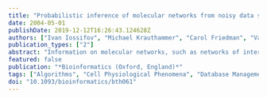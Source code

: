 ```yaml
---
title: "Probabilistic inference of molecular networks from noisy data sources."
date: 2004-05-01
publishDate: 2019-12-12T16:26:43.124628Z
authors: ["Ivan Iossifov", "Michael Krauthammer", "Carol Friedman", "Vasileios Hatzivassiloglou", "Joel S Bader", "Kevin P White", "Andrey Rzhetsky"]
publication_types: ["2"]
abstract: "Information on molecular networks, such as networks of interacting proteins, comes from diverse sources that contain remarkable differences in distribution and quantity of errors. Here, we introduce a probabilistic model useful for predicting protein interactions from heterogeneous data sources. The model describes stochastic generation of protein-protein interaction networks with real-world properties, as well as generation of two heterogeneous sources of protein-interaction information: research results automatically extracted from the literature and yeast two-hybrid experiments. Based on the domain composition of proteins, we use the model to predict protein interactions for pairs of proteins for which no experimental data are available. We further explore the prediction limits, given experimental data that cover only part of the underlying protein networks. This approach can be extended naturally to include other types of biological data sources."
featured: false
publication: "*Bioinformatics (Oxford, England)*"
tags: ["Algorithms", "Cell Physiological Phenomena", "Database Management Systems", "Databases", "Bibliographic", "Databases", "Protein", "Information Storage and Retrieval", "Models", "Biological", "Models", "Statistical", "Periodicals as Topic", "Protein Interaction Mapping", "Sequence Analysis", "Protein", "Signal Transduction", "Stochastic Processes", "Two-Hybrid System Techniques", "Yeasts", "metabolism", "methods", "physiology"]
doi: "10.1093/bioinformatics/bth061"
---
```


